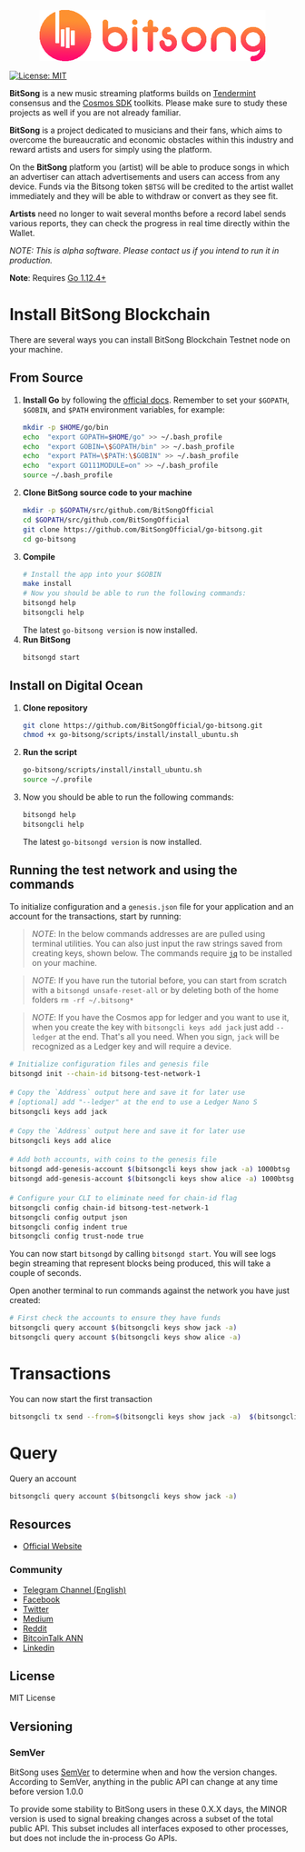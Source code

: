 <p align="center" background="black"><img src="bitsong-logo.png" width="398"></p>

[![License: MIT](https://img.shields.io/badge/License-MIT-yellow.svg)](https://github.com/BitSongOfficial/go-bitsong/blob/master/LICENSE)

**BitSong** is a new music streaming platforms builds on [Tendermint](https://github.com/tendermint/tendermint) consensus and the [Cosmos SDK](https://github.com/cosmos/cosmos-sdk) toolkits. Please make sure to study these projects as well if you are not already familiar.

**BitSong** is a project dedicated to musicians and their fans, which aims to overcome the bureaucratic and economic obstacles within this industry and reward artists and users for simply using the platform.

On the **BitSong** platform you (artist) will be able to produce songs in which an advertiser can attach advertisements and users can access from any device. Funds via the Bitsong token `$BTSG` will be credited to the artist wallet immediately and they will be able to withdraw or convert as they see fit.

**Artists** need no longer to wait several months before a record label sends various reports, they can check the progress in real time directly within the Wallet.

_NOTE: This is alpha software. Please contact us if you intend to run it in production._

**Note**: Requires [Go 1.12.4+](https://golang.org/dl/)

# Install BitSong Blockchain

There are several ways you can install BitSong Blockchain Testnet node on your machine.

## From Source
1. **Install Go** by following the [official docs](https://golang.org/doc/install). Remember to set your `$GOPATH`, `$GOBIN`, and `$PATH` environment variables, for example:
	```bash
	mkdir -p $HOME/go/bin
	echo  "export GOPATH=$HOME/go" >> ~/.bash_profile
	echo  "export GOBIN=\$GOPATH/bin" >> ~/.bash_profile
	echo  "export PATH=\$PATH:\$GOBIN" >> ~/.bash_profile
	echo  "export GO111MODULE=on" >> ~/.bash_profile
	source ~/.bash_profile
	```
2. **Clone BitSong source code to your machine**
	```bash
	mkdir -p $GOPATH/src/github.com/BitSongOfficial
	cd $GOPATH/src/github.com/BitSongOfficial
	git clone https://github.com/BitSongOfficial/go-bitsong.git
	cd go-bitsong
	```
  3. **Compile**
		```bash
		# Install the app into your $GOBIN
		make install
		# Now you should be able to run the following commands:
		bitsongd help
		bitsongcli help
		```
		The latest `go-bitsong version` is now installed.
3. **Run BitSong**
	```bash
	bitsongd start
	```

## Install on Digital Ocean
1. **Clone repository**
    ```bash
	git clone https://github.com/BitSongOfficial/go-bitsong.git
    chmod +x go-bitsong/scripts/install/install_ubuntu.sh
	```
2. **Run the script**
    ```bash
    go-bitsong/scripts/install/install_ubuntu.sh
    source ~/.profile
	```
3. Now you should be able to run the following commands:
	```bash
	bitsongd help
	bitsongcli help
	```
    The latest `go-bitsongd version` is now installed.

## Running the test network and using the commands

To initialize configuration and a `genesis.json` file for your application and an account for the transactions, start by running:

>  _*NOTE*_: In the below commands addresses are are pulled using terminal utilities. You can also just input the raw strings saved from creating keys, shown below. The commands require [`jq`](https://stedolan.github.io/jq/download/) to be installed on your machine.

>  _*NOTE*_: If you have run the tutorial before, you can start from scratch with a `bitsongd unsafe-reset-all` or by deleting both of the home folders `rm -rf ~/.bitsong*`

>  _*NOTE*_: If you have the Cosmos app for ledger and you want to use it, when you create the key with `bitsongcli keys add jack` just add `--ledger` at the end. That's all you need. When you sign, `jack` will be recognized as a Ledger key and will require a device.

```bash
# Initialize configuration files and genesis file
bitsongd init --chain-id bitsong-test-network-1

# Copy the `Address` output here and save it for later use
# [optional] add "--ledger" at the end to use a Ledger Nano S
bitsongcli keys add jack

# Copy the `Address` output here and save it for later use
bitsongcli keys add alice

# Add both accounts, with coins to the genesis file
bitsongd add-genesis-account $(bitsongcli keys show jack -a) 1000btsg
bitsongd add-genesis-account $(bitsongcli keys show alice -a) 1000btsg

# Configure your CLI to eliminate need for chain-id flag
bitsongcli config chain-id bitsong-test-network-1
bitsongcli config output json
bitsongcli config indent true
bitsongcli config trust-node true
```

You can now start `bitsongd` by calling `bitsongd start`. You will see logs begin streaming that represent blocks being produced, this will take a couple of seconds.

Open another terminal to run commands against the network you have just created:

```bash
# First check the accounts to ensure they have funds
bitsongcli query account $(bitsongcli keys show jack -a)
bitsongcli query account $(bitsongcli keys show alice -a)
```

# Transactions
You can now start the first transaction

```bash
bitsongcli tx send --from=$(bitsongcli keys show jack -a)  $(bitsongcli keys show alice -a) 10btsg
```

# Query
Query an account

```bash
bitsongcli query account $(bitsongcli keys show jack -a)
```

## Resources
- [Official Website](https://bitsong.io)

### Community
- [Telegram Channel (English)](https://t.me/BitSongOfficial)
- [Facebook](https://www.facebook.com/BitSongOfficial)
- [Twitter](https://twitter.com/BitSongOfficial)
- [Medium](https://medium.com/@BitSongOfficial)
- [Reddit](https://www.reddit.com/r/bitsong/)
- [BitcoinTalk ANN](https://bitcointalk.org/index.php?topic=2850943)
- [Linkedin](https://www.linkedin.com/company/bitsong)

## License

MIT License

## Versioning

### SemVer

BitSong uses [SemVer](http://semver.org/) to determine when and how the version changes.
According to SemVer, anything in the public API can change at any time before version 1.0.0

To provide some stability to BitSong users in these 0.X.X days, the MINOR version is used
to signal breaking changes across a subset of the total public API. This subset includes all
interfaces exposed to other processes, but does not include the in-process Go APIs.